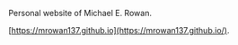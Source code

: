 Personal website of Michael E. Rowan.
    
[https://mrowan137.github.io](https://mrowan137.github.io/).
